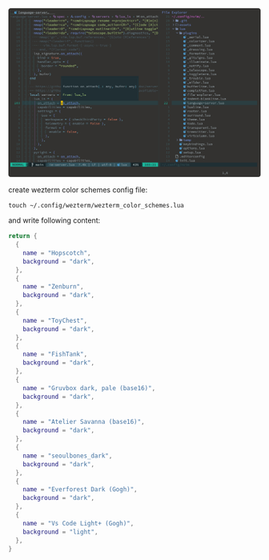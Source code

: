<img src="./assets/screen_shot.png" />

create wezterm color schemes config file:

```
touch ~/.config/wezterm/wezterm_color_schemes.lua
```

and write following content:
```lua
return {
  {
    name = "Hopscotch",
    background = "dark",
  },
  {
    name = "Zenburn",
    background = "dark",
  },
  {
    name = "ToyChest",
    background = "dark",
  },
  {
    name = "FishTank",
    background = "dark",
  },
  {
    name = "Gruvbox dark, pale (base16)",
    background = "dark",
  },
  {
    name = "Atelier Savanna (base16)",
    background = "dark",
  },
  {
    name = "seoulbones_dark",
    background = "dark",
  },
  {
    name = "Everforest Dark (Gogh)",
    background = "dark",
  },
  {
    name = "Vs Code Light+ (Gogh)",
    background = "light",
  },
}
```

